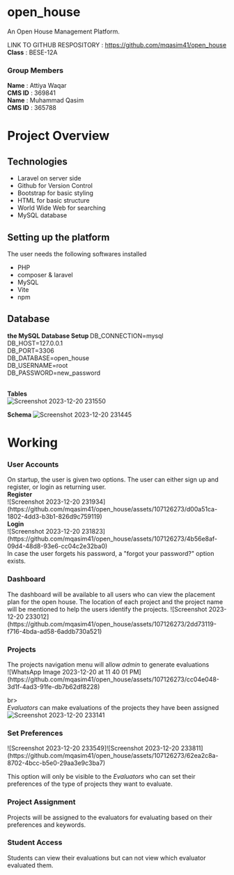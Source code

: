 # open_house
An Open House Management Platform.

LINK TO GITHUB RESPOSITORY : https://github.com/mqasim41/open_house <br>
<b>Class</b> : BESE-12A <br>

<h3> Group Members </h3>
<b>Name</b> : Attiya Waqar <br>
<b>CMS ID</b> : 369841 <br>
<b>Name</b> : Muhammad Qasim <br>
<b>CMS ID</b> : 365788 <br>


<h1> Project Overview </h1>
<h2> Technologies </h2>
<ul>
  <li> Laravel on server side </li>
  <li> Github for Version Control </li>
  <li> Bootstrap for basic styling </li>
  <li> HTML for basic structure </li>
  <li> World Wide Web for searching</li>
  <li> MySQL database </li>
</ul>


<h2> Setting up the platform </h2>
The user needs the following softwares installed
<ul>
  <li> PHP </li>
  <li> composer & laravel </li>
  <li> MySQL </li>
  <li> Vite </li>
  <li> npm </li>
</ul>

<h2> Database </h2>
<b>the MySQL Database Setup </b>
DB_CONNECTION=mysql<br>
DB_HOST=127.0.0.1 <br>
DB_PORT=3306 <br>
DB_DATABASE=open_house <br>
DB_USERNAME=root <br>
DB_PASSWORD=new_password <br><br>

<b> Tables </b><br>
![Screenshot 2023-12-20 231550](https://github.com/mqasim41/open_house/assets/107126273/a0baf752-b64e-4db4-badb-0fe0e8f80d4c)


<b> Schema </b>
![Screenshot 2023-12-20 231445](https://github.com/mqasim41/open_house/assets/107126273/938dfbe4-5c86-4fd6-85d9-9da5591bfe73)



<h1> Working </h1>
<h3> User Accounts </h3>
On startup, the user is given two options. The user can either sign up and register, or login as returning user.<br>
<b>Register</b><br>
![Screenshot 2023-12-20 231934](https://github.com/mqasim41/open_house/assets/107126273/d00a51ca-1802-4dd3-b3b1-826d9c759119)
<br>
<b> Login </b><br>
![Screenshot 2023-12-20 231823](https://github.com/mqasim41/open_house/assets/107126273/4b56e8af-09d4-48d8-93e6-cc04c2e32ba0)
<br>
In case the user forgets his password, a "forgot your password?" option exists.

<h3> Dashboard </h3>
The dashboard will be available to all users who can view the placement plan for the open house. The location of each project and the project name will be mentioned to help the users identify the projects.
![Screenshot 2023-12-20 233012](https://github.com/mqasim41/open_house/assets/107126273/2dd73119-f716-4bda-ad58-6addb730a521)


<h3> Projects </h3>
The projects navigation menu will allow <i> admin </i> to generate evaluations<br>
![WhatsApp Image 2023-12-20 at 11 40 01 PM](https://github.com/mqasim41/open_house/assets/107126273/cc04e048-3d1f-4ad3-91fe-db7b62df8228)

br><br>
<i>Evaluators</i> can make evaluations of the projects they have been assigned
![Screenshot 2023-12-20 233141](https://github.com/mqasim41/open_house/assets/107126273/49dd849a-a1e5-42ee-a8ae-5c7801c29b63)


<h3> Set Preferences </h3>
![Screenshot 2023-12-20 233549]![Screenshot 2023-12-20 233811](https://github.com/mqasim41/open_house/assets/107126273/62ea2c8a-8702-4bcc-b5e0-29aa3e9c3ba7)


This option will only be visible to the <i>Evaluators</i> who can set their preferences of the type of projects they want to evaluate.


<h3> Project Assignment </h3>
Projects will be assigned to the evaluators for evaluating based on their preferences and keywords.

<h3> Student Access </h3>
Students can view their evaluations but can not view which evaluator evaluated them.


